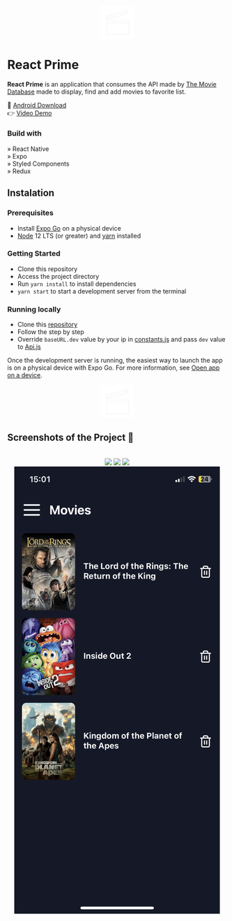 <div align='center'>
  <img style="width:15%" src='src/assets/icon-without-background.png'/>
</div>

# React Prime

<p>
  <b>React Prime</b> is an application that consumes the API made by <a href='https://www.themoviedb.org'>The Movie Database</a> made to display, find and add movies to favorite list.
</p>

📲 <a
  href='https://www.dropbox.com/scl/fi/2f6vcdqwzcvv17fxwmvt6/application-da51eed9-5624-4df5-a1fd-0931db8cbbeb.apk?rlkey=2nsva7o70jdrx3mmk77986tt5&st=23f39q8v&dl=1' 
 target="_blank">Android Download</a> <br>
👉 <a href='https://drive.google.com/file/d/1fvkseJ8G-mT4qetUO-sm_TLKT8AHLJml/view?usp=drive_link'>Video Demo</a>

### Build with

» React Native <br>
» Expo <br>
» Styled Components <br>
» Redux

## Instalation

### Prerequisites

- Install [Expo Go](https://expo.dev/client) on a physical device
- [Node](https://nodejs.org/en) 12 LTS (or greater) and [yarn](https://classic.yarnpkg.com/lang/en/docs/install/#windows-stable) installed

### Getting Started

- Clone this repository
- Access the project directory
- Run `yarn install` to install dependencies
- `yarn start` to start a development server from the terminal

### Running locally

- Clone this [repository](https://github.com/rxvinicius/movies-api)
- Follow the step by step
- Override `baseURL.dev` value by your ip in [constants.js](src/shared/constants.js) and pass `dev` value to [Api.js](src/services/Api.js)

Once the development server is running, the easiest way to launch the app is on a physical device with Expo Go. For more information, see [Open app on a device](https://docs.expo.dev/get-started/create-a-project/#open-the-app-on-your-device).

<div align='center'>
  <img style="width:15%" src='src/assets/icon-without-background.png'/>
</div>

## Screenshots of the Project 📸

<br>

<div align='center'>
  <img src='src/assets/preview/home.PNG'/>
  <img src='src/assets/preview/details_movie.PNG'/>
  <img src='src/assets/preview/search_movies.PNG'/>
  <img src='src/assets/preview/saved_movies.PNG'/>
</div>
